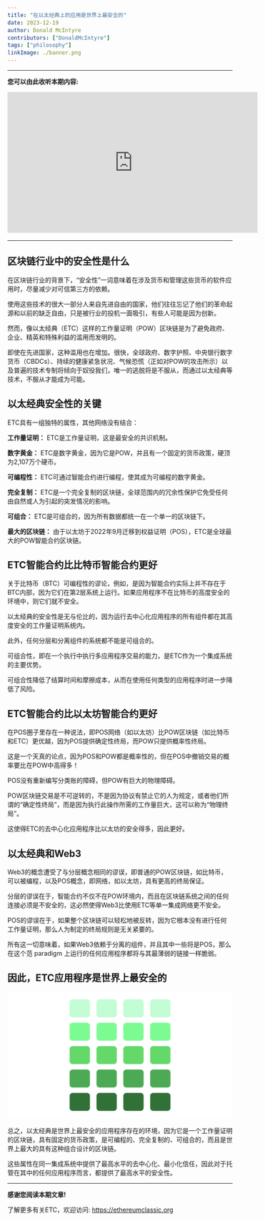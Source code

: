 ```yaml
---
title: "在以太经典上的应用是世界上最安全的"
date: 2023-12-19
author: Donald McIntyre
contributors: ["DonaldMcIntyre"]
tags: ["philosophy"]
linkImage: ./banner.png
---
```


---
**您可以由此收听本期内容:**

<iframe width="560" height="315" src="https://www.youtube.com/embed/NFcB0iZgBJk?si=mDI8eXG-UWfPBMu_" title="YouTube video player" frameborder="0" allow="accelerometer; autoplay; clipboard-write; encrypted-media; gyroscope; picture-in-picture; web-share" allowfullscreen></iframe>

---

## 区块链行业中的安全性是什么

在区块链行业的背景下，“安全性”一词意味着在涉及货币和管理这些货币的软件应用时，尽量减少对可信第三方的依赖。

使用这些技术的很大一部分人来自先进自由的国家，他们往往忘记了他们的革命起源和以前的缺乏自由，只是被行业的投机一面吸引，有些人可能是因为创新。

然而，像以太经典（ETC）这样的工作量证明（POW）区块链是为了避免政府、企业、精英和特殊利益的滥用而发明的。

即使在先进国家，这种滥用也在增加。很快，全球政府、数字护照、中央银行数字货币（CBDCs）、持续的健康紧急状况、气候恐慌（正如对POW的攻击所示）以及普遍的技术专制将倾向于奴役我们，唯一的逃脱将是不服从，而通过以太经典等技术，不服从才能成为可能。

## 以太经典安全性的关键

ETC具有一组独特的属性，其他网络没有结合：

**工作量证明：** ETC是工作量证明，这是最安全的共识机制。

**数字黄金：** ETC是数字黄金，因为它是POW，并且有一个固定的货币政策，硬顶为2,107万个硬币。

**可编程性：** ETC可通过智能合约进行编程，使其成为可编程的数字黄金。

**完全复制：** ETC是一个完全复制的区块链，全球范围内的冗余性保护它免受任何由自然或人为引起的突发情况的影响。

**可组合：** ETC是可组合的，因为所有数据都统一在一个单一的区块链下。

**最大的区块链：** 由于以太坊于2022年9月迁移到权益证明（POS），ETC是全球最大的POW智能合约区块链。

## ETC智能合约比比特币智能合约更好

关于比特币（BTC）可编程性的谬论，例如，是因为智能合约实际上并不存在于BTC内部，因为它们在第2层系统上运行。如果应用程序不在比特币的高度安全的环境中，则它们就不安全。

以太经典的安全性是无与伦比的，因为运行去中心化应用程序的所有组件都在其高度安全的工作量证明系统内。

此外，任何分层和分离组件的系统都不能是可组合的。

可组合性，即在一个执行中执行多应用程序交易的能力，是ETC作为一个集成系统的主要优势。

可组合性降低了结算时间和摩擦成本，从而在使用任何类型的应用程序时进一步降低了风险。

## ETC智能合约比以太坊智能合约更好

在POS圈子里存在一种说法，即POS网络（如以太坊）比POW区块链（如比特币和ETC）更优越，因为POS提供确定性终局，而POW只提供概率性终局。

这是一个天真的论点，因为POS和POW都是概率性的，但在POS中撤销交易的概率要比在POW中高得多！

POS没有重新编写分类账的障碍，但POW有巨大的物理障碍。

POW区块链交易是不可逆转的，不是因为协议有禁止它的人为规定，或者他们所谓的“确定性终局”，而是因为执行此操作所需的工作量巨大，这可以称为“物理终局”。

这使得ETC的去中心化应用程序比以太坊的安全得多，因此更好。

## 以太经典和Web3

Web3的概念遭受了与分层概念相同的谬误，即普通的POW区块链，如比特币，可以被编程，以及POS概念，即网络，如以太坊，具有更高的终局保证。

分层的谬误在于，智能合约不仅不在POW环境内，而且在区块链系统之间的任何连接必须是不安全的，这必然使得Web3比使用ETC等单一集成网络更不安全。

POS的谬误在于，如果整个区块链可以轻松地被反转，因为它根本没有进行任何工作量证明，那么人为制定的终局规则是无关紧要的。

所有这一切意味着，如果Web3依赖于分离的组件，并且其中一些将是POS，那么在这个范 paradigm 上运行的任何应用程序都将与其最薄弱的链接一样脆弱。

## 因此，ETC应用程序是世界上最安全的

![](./1.png)

总之，以太经典是世界上最安全的应用程序存在的环境，因为它是一个工作量证明的区块链，具有固定的货币政策，是可编程的、完全复制的、可组合的，而且是世界上最大的具有这种组合设计的区块链。

这些属性在同一集成系统中提供了最高水平的去中心化、最小化信任，因此对于托管在其中的任何应用程序而言，都提供了最高水平的安全性。

---

**感谢您阅读本期文章!**

了解更多有关ETC，欢迎访问: https://ethereumclassic.org
